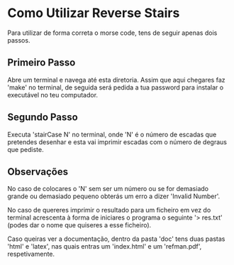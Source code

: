 # Como Utilizar Reverse Stairs

Para utilizar de forma correta o morse code, tens de seguir apenas dois passos.

## Primeiro Passo

Abre um terminal e navega até esta diretoria. Assim que aqui chegares faz 'make' no terminal, de seguida será pedida a tua password para instalar o executável no teu computador.

## Segundo Passo

Executa 'stairCase N' no terminal, onde 'N' é o número de escadas que pretendes desenhar e esta vai imprimir escadas com o número de degraus que pediste.

## Observações

No caso de colocares o 'N' sem ser um número ou se for demasiado grande ou demasiado pequeno obterás um erro a dizer 'Invalid Number'.

No caso de quereres imprimir o resultado para um ficheiro em vez do terminal acrescenta à forma de iniciares o programa o seguinte '> res.txt' (podes dar o nome que quiseres a esse ficheiro).

Caso queiras ver a documentação, dentro da pasta 'doc' tens duas pastas 'html' e 'latex', nas quais entras um 'index.html' e um 'refman.pdf', respetivamente.